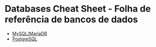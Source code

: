 # Databases Cheat Sheet - Folha de referência de bancos de dados

- [MySQL/MariaDB ](mariadb.md)
- [PostgreSQL](postgres.md)
